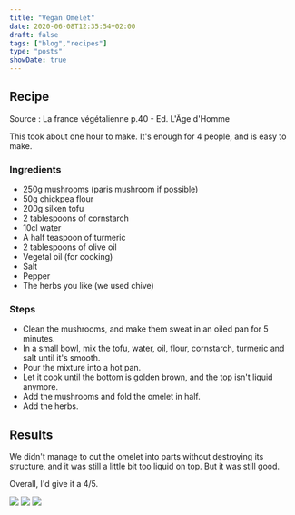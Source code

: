```yaml
---
title: "Vegan Omelet"
date: 2020-06-08T12:35:54+02:00
draft: false
tags: ["blog","recipes"]
type: "posts"
showDate: true
---
```


## Recipe

Source : La france végétalienne p.40 - Ed. L'Âge d'Homme

This took about one hour to make. It's enough for 4 people, and is easy to make.

### Ingredients

- 250g mushrooms (paris mushroom if possible)
- 50g chickpea flour
- 200g silken tofu
- 2 tablespoons of cornstarch
- 10cl water
- A half teaspoon of turmeric
- 2 tablespoons of olive oil
- Vegetal oil (for cooking)
- Salt
- Pepper
- The herbs you like (we used chive)

### Steps

- Clean the mushrooms, and make them sweat in an oiled pan for 5 minutes.
- In a small bowl, mix the tofu, water, oil, flour, cornstarch, turmeric and salt until it's smooth.
- Pour the mixture into a hot pan.
- Let it cook until the bottom is golden brown, and the top isn't liquid anymore.
- Add the mushrooms and fold the omelet in half.
- Add the herbs.

## Results

We didn't manage to cut the omelet into parts without destroying its structure, and it was still a little bit too liquid on top. But it was still good.

Overall, I'd give it a 4/5.

[![](/assets/minified/IMG_20200608_131236.jpg)](/assets/IMG_20200608_131236.jpg)
[![](/assets/minified/IMG_20200608_131224.jpg)](/assets/IMG_20200608_131224.jpg)
[![](/assets/minified/20200608131946_IMG_2233.jpg)](/assets/20200608131946_IMG_2233.JPG)
